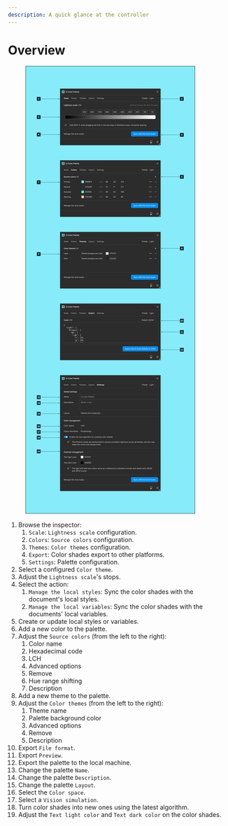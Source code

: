 ```yaml
---
description: A quick glance at the controller
---
```


# Overview

<figure><img src="../.gitbook/assets/edit_palette-overview.png" alt=""><figcaption></figcaption></figure>

1. Browse the inspector:
   1. `Scale`: `Lightness scale` configuration.
   2. `Colors`: `Source colors` configuration.
   3. `Themes`: `Color themes` configuration.
   4. `Export`: Color shades export to other platforms.
   5. `Settings`: Palette configuration.
2. Select a configured `Color theme`.
3. Adjust the `Lightness scale`'s stops.
4. Select the action:
   1. `Manage the local styles`: Sync the color shades with the document's local styles.
   2. `Manage the local variables`: Sync the color shades with the documents' local variables.
5. Create or update local styles or variables.
6. Add a new color to the palette.
7. Adjust the `Source colors` (from the left to the right):
   1. Color name
   2. Hexadecimal code
   3. LCH
   4. Advanced options
   5. Remove
   6. Hue range shifting
   7. Description
8. Add a new theme to the palette.
9. Adjust the `Color themes` (from the left to the right):
   1. Theme name
   2. Palette background color
   3. Advanced options
   4. Remove
   5. Description
10. Export `File format`.
11. Export `Preview`.
12. Export the palette to the local machine.
13. Change the palette `Name`.
14. Change the palette `Description`.
15. Change the palette `Layout`.
16. Select the `Color space`.
17. Select a `Vision simulation`.
18. Turn color shades into new ones using the latest algorithm.
19. Adjust the `Text light color` and `Text dark color` on the color shades.
